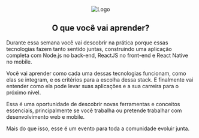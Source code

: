 <p align="center">
  <img  src="https://user-images.githubusercontent.com/56767002/77602486-655aad00-6eec-11ea-9a3f-966fcd6e955c.png" alt="Logo">
</p>

<h2 align="center">O que você vai aprender?</h2>

<p>Durante essa semana você vai descobrir na prática porque essas tecnologias fazem tanto sentido juntas, construindo uma aplicação completa com Node.js no back-end, ReactJS no front-end e React Native no mobile.</p>

<p>Você vai aprender como cada uma dessas tecnologias funcionam, como elas se integram, e os critérios para a escolha dessa stack. E finalmente vai entender como ela pode levar suas aplicações e a sua carreira para o próximo nível.</p>

<p>Essa é uma oportunidade de descobrir novas ferramentas e conceitos essenciais, principalmente se você trabalha ou pretende trabalhar com desenvolvimento web e mobile.</p>

<p>Mais do que isso, esse é um evento para toda a comunidade evoluir junta.</p>
